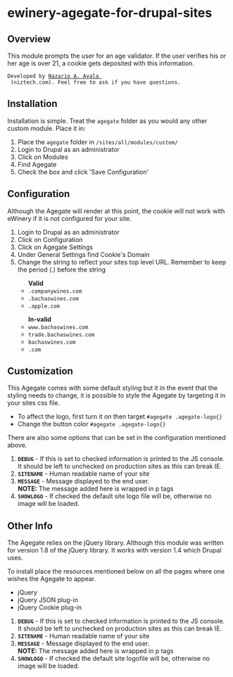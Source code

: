 ewinery-agegate-for-drupal-sites
================================
<div class="section">

<h2>Overview</h2>
<p>This module prompts the user for an age validator. If the user verifies his
or her age is over 21, a cookie gets deposited with this information.</p>
<p><code>Developed by <a href="mailto:nazario@niztech.com">Nazario A. Ayala </a>
 (niztech.com). Feel free to ask if you have questions.</code></p>
</div>

<div class="section">
<h2>Installation</h2>
<p>Installation is simple. Treat the <code>agegate</code> folder as you would
any other custom module. Place it in:</p>
<ol>
<li>Place the <code>agegate</code> folder in
<code>/sites/all/modules/custom/</code></li>
<li>Login to Drupal as an administrator</li>
<li>Click on Modules</li>
<li>Find Agegate</li>
<li>Check the box and click 'Save Configuration'</li>
</ol>

<div class="section">
<h2>Configuration</h2>
<p>Although the Agegate will render at this point, the cookie will not work with
 eWinery if it is not configured for your site.</p>
<ol>
<li>Login to Drupal as an administrator</li>
<li>Click on Configuration</li>
<li>Click on Agegate Settings</li>
<li>Under General Settings find Cookie's Domain</li>
<li>Change the string to reflect your sites top level URL. Remember to keep the
period (.) before the string</li>
<ul><strong>Valid</strong>
<li><code>.companywines.com</code></li>
<li><code>.bachaswines.com</code></li>
<li><code>.apple.com</code></li>
</ul>
<ul><strong>In-valid</strong>
<li><code>www.bachaswines.com</code></li>
<li><code>trade.bachaswines.com</code></li>
<li><code>bachaswines.com</code></li>
<li><code>.com</code></li>
</ul>
</ol>
</div>

<div class="section">
<h2>Customization</h2>
<p>This Agegate comes with some default styling but it in the event that the
styling needs to change, it is possible to style the Agegate by targeting it in
your sites css file.</p>
<ul>
<li>To affect the logo, first turn it on then target
<code>#agegate .agegate-logo{}</code>
</li>
<li>Change the button color
<code>#agegate .agegate-logo{}</code>
</li>
</ul>

<p>There are also some options that can be set in the configuration mentioned
above.</p>
<ol>
<li><strong><code>DEBUG</code></strong> - If this is set to checked information
is printed to the JS console. It should be left to unchecked on production sites
as this can break IE.</li>
<li><strong><code>SITENAME</code></strong> - Human readable name of your site</li>
<li><strong><code>MESSAGE</code></strong> - Message displayed to the end user.
<br><strong>NOTE:</strong> The message added here is wrapped in p tags</li>
<li><strong><code>SHOWLOGO</code></strong> - If checked the default site logo
file will be, otherwise no image will be loaded.</li>
</ol>
</div>

<div class="section">
<h2>Other Info</h2>
<p>The Agegate relies on the jQuery library. Although this module was written
for version 1.8 of the jQuery library. It works with version 1.4 which Drupal
uses.</p>
<p>To install place the resources mentioned below on all the pages where one
wishes the Agegate to appear.</p>
<ul>
<li>jQuery</li>
<li>jQuery JSON plug-in</li>
<li>jQuery Cookie plug-in</li>
</ul>

<ol>
<li><strong><code>DEBUG</code></strong> - If this is set to checked information
is printed to the JS console. It should be left to unchecked on production sites
 as this can break IE.</li>
<li><strong><code>SITENAME</code></strong> - Human readable name of your site</li>
<li><strong><code>MESSAGE</code></strong> - Message displayed to the end user.
<br><strong>NOTE:</strong> The message added here is wrapped in p tags</li>
<li><strong><code>SHOWLOGO</code></strong> - If checked the default site
logofile will be, otherwise no image will be loaded.</li>
</ol>

</div>
